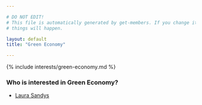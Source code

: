 ```yaml
---

# DO NOT EDIT!
# This file is automatically generated by get-members. If you change it, bad
# things will happen.

layout: default
title: "Green Economy"

---
```


{% include interests/green-economy.md %}

### Who is interested in Green Economy?


* [Laura Sandys](../members/laura-sandys.html)
